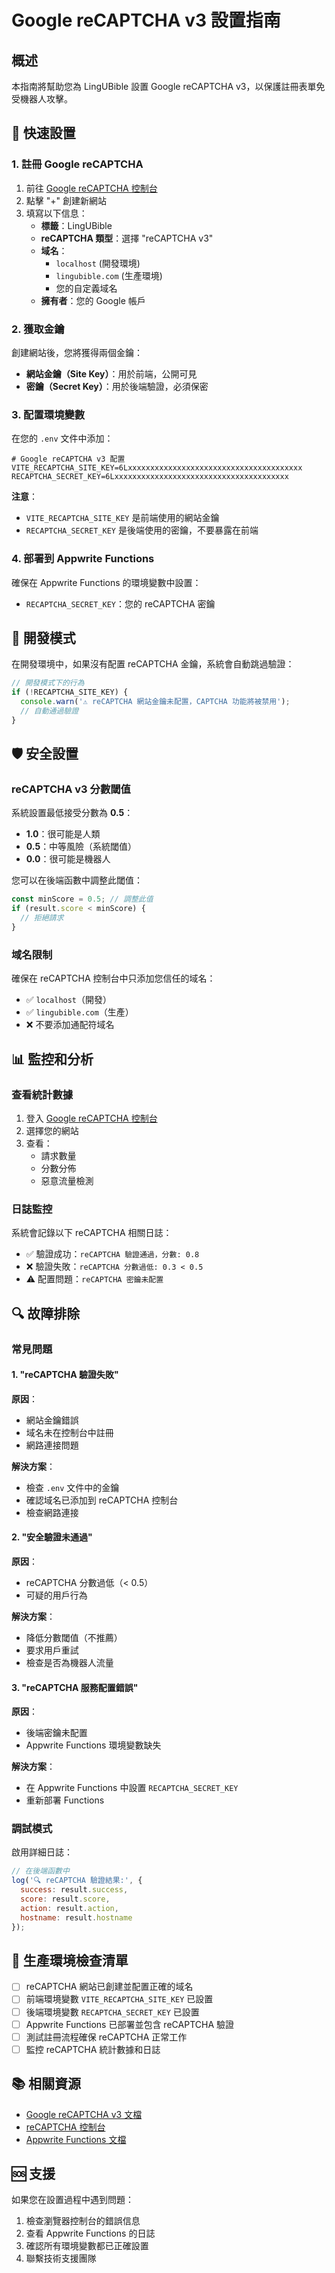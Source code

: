 # Google reCAPTCHA v3 設置指南

## 概述

本指南將幫助您為 LingUBible 設置 Google reCAPTCHA v3，以保護註冊表單免受機器人攻擊。

## 🚀 **快速設置**

### 1. 註冊 Google reCAPTCHA

1. 前往 [Google reCAPTCHA 控制台](https://www.google.com/recaptcha/admin)
2. 點擊 "+" 創建新網站
3. 填寫以下信息：
   - **標籤**：LingUBible
   - **reCAPTCHA 類型**：選擇 "reCAPTCHA v3"
   - **域名**：
     - `localhost` (開發環境)
     - `lingubible.com` (生產環境)
     - 您的自定義域名
   - **擁有者**：您的 Google 帳戶

### 2. 獲取金鑰

創建網站後，您將獲得兩個金鑰：
- **網站金鑰（Site Key）**：用於前端，公開可見
- **密鑰（Secret Key）**：用於後端驗證，必須保密

### 3. 配置環境變數

在您的 `.env` 文件中添加：

```env
# Google reCAPTCHA v3 配置
VITE_RECAPTCHA_SITE_KEY=6Lxxxxxxxxxxxxxxxxxxxxxxxxxxxxxxxxxxxxxxx
RECAPTCHA_SECRET_KEY=6Lxxxxxxxxxxxxxxxxxxxxxxxxxxxxxxxxxxxxxxx
```

**注意**：
- `VITE_RECAPTCHA_SITE_KEY` 是前端使用的網站金鑰
- `RECAPTCHA_SECRET_KEY` 是後端使用的密鑰，不要暴露在前端

### 4. 部署到 Appwrite Functions

確保在 Appwrite Functions 的環境變數中設置：
- `RECAPTCHA_SECRET_KEY`：您的 reCAPTCHA 密鑰

## 🔧 **開發模式**

在開發環境中，如果沒有配置 reCAPTCHA 金鑰，系統會自動跳過驗證：

```javascript
// 開發模式下的行為
if (!RECAPTCHA_SITE_KEY) {
  console.warn('⚠️ reCAPTCHA 網站金鑰未配置，CAPTCHA 功能將被禁用');
  // 自動通過驗證
}
```

## 🛡️ **安全設置**

### reCAPTCHA v3 分數閾值

系統設置最低接受分數為 **0.5**：
- **1.0**：很可能是人類
- **0.5**：中等風險（系統閾值）
- **0.0**：很可能是機器人

您可以在後端函數中調整此閾值：

```javascript
const minScore = 0.5; // 調整此值
if (result.score < minScore) {
  // 拒絕請求
}
```

### 域名限制

確保在 reCAPTCHA 控制台中只添加您信任的域名：
- ✅ `localhost`（開發）
- ✅ `lingubible.com`（生產）
- ❌ 不要添加通配符域名

## 📊 **監控和分析**

### 查看統計數據

1. 登入 [Google reCAPTCHA 控制台](https://www.google.com/recaptcha/admin)
2. 選擇您的網站
3. 查看：
   - 請求數量
   - 分數分佈
   - 惡意流量檢測

### 日誌監控

系統會記錄以下 reCAPTCHA 相關日誌：
- ✅ 驗證成功：`reCAPTCHA 驗證通過，分數: 0.8`
- ❌ 驗證失敗：`reCAPTCHA 分數過低: 0.3 < 0.5`
- ⚠️ 配置問題：`reCAPTCHA 密鑰未配置`

## 🔍 **故障排除**

### 常見問題

#### 1. "reCAPTCHA 驗證失敗"
**原因**：
- 網站金鑰錯誤
- 域名未在控制台中註冊
- 網路連接問題

**解決方案**：
- 檢查 `.env` 文件中的金鑰
- 確認域名已添加到 reCAPTCHA 控制台
- 檢查網路連接

#### 2. "安全驗證未通過"
**原因**：
- reCAPTCHA 分數過低（< 0.5）
- 可疑的用戶行為

**解決方案**：
- 降低分數閾值（不推薦）
- 要求用戶重試
- 檢查是否為機器人流量

#### 3. "reCAPTCHA 服務配置錯誤"
**原因**：
- 後端密鑰未配置
- Appwrite Functions 環境變數缺失

**解決方案**：
- 在 Appwrite Functions 中設置 `RECAPTCHA_SECRET_KEY`
- 重新部署 Functions

### 調試模式

啟用詳細日誌：

```javascript
// 在後端函數中
log('🔍 reCAPTCHA 驗證結果:', { 
  success: result.success, 
  score: result.score, 
  action: result.action,
  hostname: result.hostname 
});
```

## 🚀 **生產環境檢查清單**

- [ ] reCAPTCHA 網站已創建並配置正確的域名
- [ ] 前端環境變數 `VITE_RECAPTCHA_SITE_KEY` 已設置
- [ ] 後端環境變數 `RECAPTCHA_SECRET_KEY` 已設置
- [ ] Appwrite Functions 已部署並包含 reCAPTCHA 驗證
- [ ] 測試註冊流程確保 reCAPTCHA 正常工作
- [ ] 監控 reCAPTCHA 統計數據和日誌

## 📚 **相關資源**

- [Google reCAPTCHA v3 文檔](https://developers.google.com/recaptcha/docs/v3)
- [reCAPTCHA 控制台](https://www.google.com/recaptcha/admin)
- [Appwrite Functions 文檔](https://appwrite.io/docs/functions)

## 🆘 **支援**

如果您在設置過程中遇到問題：
1. 檢查瀏覽器控制台的錯誤信息
2. 查看 Appwrite Functions 的日誌
3. 確認所有環境變數都已正確設置
4. 聯繫技術支援團隊 